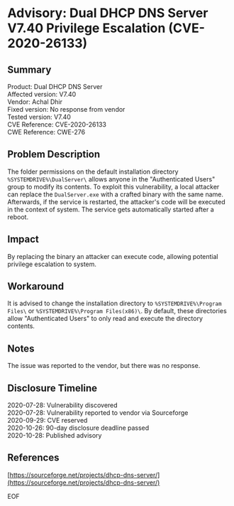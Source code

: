 # Advisory: Dual DHCP DNS Server V7.40 Privilege Escalation (CVE-2020-26133)


## Summary

Product: Dual DHCP DNS Server  
Affected version: V7.40  
Vendor: Achal Dhir  
Fixed version: No response from vendor  
Tested version: V7.40  
CVE Reference: CVE-2020-26133  
CWE Reference: CWE-276  

## Problem Description

The folder permissions on the default installation directory  ```%SYSTEMDRIVE%\DualServer\``` allows anyone in the "Authenticated Users" group to modify its contents. To exploit this vulnerability, a local attacker can replace the ```DualServer.exe``` with a crafted binary with the same name. Afterwards, if the service is restarted, the attacker's code will be executed in the context of system. The service gets automatically started after a reboot.


## Impact

By replacing the binary an attacker can execute code, allowing potential privilege escalation to system.


## Workaround

It is advised to change the installation directory to ```%SYSTEMDRIVE%\Program Files\``` or ```%SYSTEMDRIVE%\Program Files(x86)\```. By default, these directories allow "Authenticated Users" to only read and execute the directory contents.


## Notes

The issue was reported to the vendor, but there was no response.  


## Disclosure Timeline

2020-07-28: Vulnerability discovered  
2020-07-28: Vulnerability reported to vendor via Sourceforge  
2020-09-29: CVE reserved  
2020-10-26: 90-day disclosure deadline passed  
2020-10-28: Published advisory  

## References
[https://sourceforge.net/projects/dhcp-dns-server/](https://sourceforge.net/projects/dhcp-dns-server/)  


EOF
